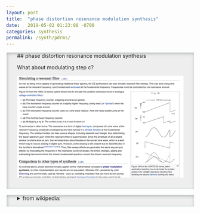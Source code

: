 ```yaml
---
layout: post
title:  "phase distortion resonance modulation synthesis"
date:   2019-05-02 01:23:08 -0700
categories: synthesis
permalink: /synth/pdrms/
---
```

<style>
section {
  margin-bottom: 1em;
     box-shadow: 1pt 2pt 6pt inset rgba(0,0,0,.25);
     background: #eee;
        padding: 0pt 2em 1em;
	 border: 1px solid #eff;
}
section > *:not(h2){
}
section > h2{
  border-bottom: 8pt solid #fcf;
    margin-left: -1em;
    text-indent: 10pt;
    text-shadow:  1pt  1pt 0pt      rgba(0,0,0,.5),
                  2pt  4pt 6pt      rgba(0,0,0,.3);
     box-shadow:  2pt  6pt 6pt -6pt rgba(0,0,0,.5);
     background: rgba(0,255,255,.5);
          color: #fff;
	  width: calc(100% + 2em);
}
</style>
<section markdown="1">
## phase distortion resonance modulation synthesis

What about modulating step c?

![wikipedia screenshot](/assets/img/screenshots/20190502-1.png)
</section>

<section markdown="1">
<details markdown="1">
<summary>from wikipedia:</summary>

As well as being more capable of generating traditional linear spectra, the CZ synthesizers can also emulate resonant filter sweeps. This was done using sine waves at the resonant frequency, synchronised and windowed at the fundamental frequency. Frequencies could be controlled but not resonance amount.

Figure 19 from the 1985 CZ-series patent shows how to emulate the variable resonance found in analogue voltage-controlled filters:

(a) The base frequency counter, wrapping around every period.
(b) The resonance frequency counter at a slightly higher frequency, being reset (or "synced") when the base counter wraps around.
(c) The resonance frequency counter used as a sine wave readout. Note the nasty sudden jump at the reset!
(d) The inverted base frequency counter.
(e) Multiplying c by d. The sudden jump in c is now leveled out.
To summarize in other terms: The resonance is a form of digital hard sync, composed of a sine wave at the resonant frequency, amplitude enveloped by and hard-synced to a window function at the fundamental frequency. The window function can take various shapes, including sawtooth and triangle, thus determining the 'basal' spectrum upon which the resonant effect is superimposed. Since the amplitude of all available window functions ends at zero, this removes sharp discontinuities in the synced sine wave, which is a well-known way to reduce aliasing in digital sync. However, some aliasing is still present due to discontinuities in the function's derivatives[clarification needed]. Thus, filter sweep effects are generated the same way as sync effects: by modulating the frequency of the resonance (DCW envelope), the timbre changes, adding and subtracting harmonics to/from the chosen fundamental spectrum around the chosen resonant frequency.
</details>
</section>
